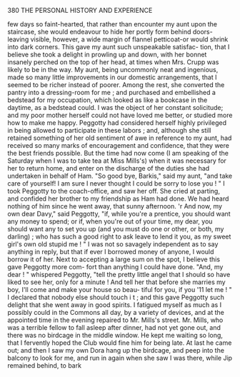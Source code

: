 380           THE PERSONAL HISTORY AND EXPERIENCE

few days so faint-hearted, that rather than encounter my aunt upon the
staircase, she would endeavour to hide her portly form behind doors-
leaving visible, however, a wide margin of flannel petticoat-or would
shrink into dark corners. This gave my aunt such unspeakable satisfac-
tion, that I believe she took a delight in prowling up and down, with her
bonnet insanely perched on the top of her head, at times when Mrs. Crupp
was likely to be in the way.
   My aunt, being uncommonly neat and ingenious, made so many little
improvements in our domestic arrangements, that I seemed to be richer
instead of poorer. Among the rest, she converted the pantry into a
dressing-room for me ; and purchased and embellished a bedstead for my
occupation, which looked as like a bookcase in the daytime, as a bedstead
could. I was the object of her constant solicitude; and my poor mother
herself could not have loved me better, or studied more how to make me
happy.
   Peggotty had considered herself highly privileged in being allowed to
participate in these labors ; and, although she still retained something of
her old sentiment of awe in reference to my aunt, had received so many
marks of encouragement and confidence, that they were the best friends
possible. But the time had now come (I am speaking of the Saturday
when I was to take tea at Miss Mills's) when it was necessary for her to
return home, and enter on the discharge of the duties she had undertaken
in behalf of Ham. "So good bye, Barkis," said my aunt, "and take care
of yourself! I am sure I never thought I could be sorry to lose you ! "
   I took Peggotty to the coach-office, and saw her off. She cried at
parting, and confided her brother to my friendship as Ham had done. We
had heard nothing of him since he went away, that sunny afternoon.
   'r And now, my own dear Davy," said Peggotty, "if, while you're a
prentice, you should want any money to spend; or if, when you're out of
your time, my dear, you should want any to set you up (and you must do
one or other, or both, my darling) ; who has such a good right to ask
leave to lend it you, as my sweet girl's own old stupid me ! "
   I was not so savagely independent as to say anything in reply, but that
if ever I borrowed money of anyone, I would borrow it of her. Next to
accepting a large sum on the spot, I believe this gave Peggotty more com-
fort than anything I could have done.
   "And, my dear ! " whispered Peggotty, "tell the pretty little angel
that I should so have liked to see her, only for a minute ! And tell her
that before she marries my boy, I'll come and make your house so beau-
tiful for you, if you '11 let me ! "
   I declared that nobody else should touch i t ; and this gave Peggotty
such delight that she went away in good spirits.
   I fatigued myself as much as I possibly could in the Commons all day,
by a variety of devices, and at the appointed time in the evening repaired
to Mr. Mills's street. Mr. Mills, who was a terrible fellow to fall asleep
after dinner, had not yet gone out, and there was no birdcage in the middle
window.
   He kept me waiting so long, that I fervently hoped the Club would fine
him for being late. At last he came out; and then I saw my own Dora
hang up the birdcage, and peep into the balcony to look for me, and run
 in again when she saw I was there, while Jip remained behind, to bark
